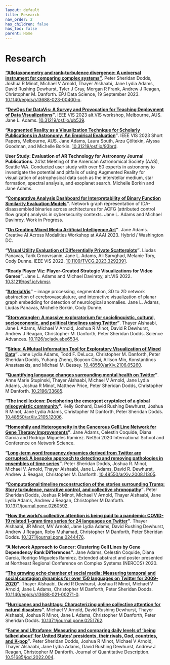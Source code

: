 ```yaml
---
layout: default
title: Research
nav_order: 2
has_children: false
has_toc: false
parent: Home
---
```


# Research

__[“Allotaxonometry and rank-turbulence divergence: A universal instrument for comparing complex systems”](https://epjdatascience.springeropen.com/articles/10.1140/epjds/s13688-023-00400-x)__. Peter Sheridan Dodds, Joshua R Minot, Michael V Arnold, Thayer Alshaabi, Jane Lydia Adams, David Rushing Dewhurst, Tyler J Gray, Morgan R Frank, Andrew J Reagan, Christopher M. Danforth. EPJ Data Science, 19 September 2023. [10.1140/epjds/s13688-023-00400-x](https://doi.org/10.1140/epjds/s13688-023-00400-x).

__“[DevOps for DataVis: A Survey and Provocation for Teaching Deployment of Data Visualizations](https://osf.io/preprints/osf/ub539)”__. IEEE VIS 2023 alt.VIS workshop, Melbourne, AUS. Jane L. Adams. [10.31219/osf.io/ub539](https://doi.org/10.31219/osf.io/ub539).

__“[Augmented Reality as a Visualization Technique for Scholarly Publications in Astronomy: An Empirical Evaluation](https://osf.io/93brd)”__. IEEE VIS 2023 Short Papers, Melbourne, AUS. Jane Adams, Laura South, Arzu Çöltekin, Alyssa Goodman, and Michelle Borkin. [10.31219/osf.io/93brd](https://doi.org/10.31219/osf.io/93brd).

__User Study: Evaluation of AR Technology for Astronomy Journal Publications__. 241st Meeting of the American Astronomical Society (AAS), Seattle WA. Conducted user study with over 50 experts in astronomy to investigate the potential and pitfalls of using Augmented Reality for visualization of astrophysical data such as the interstellar medium, star formation, spectral analysis, and exoplanet search. Michelle Borkin and Jane Adams.

__“[Comparative Analysis Dashboard for Interpretability of Binary Function Similarity Evaluation Models](https://docs.google.com/presentation/d/1balwrV4PIgb6bs97kDaeLUIUcqEYwExryFDFgrlcaDc/edit?usp=sharing)”__. Network graph representation of IDA-disassembled binaries across architectures for ACFG (attributed control flow graph) analysis in cybersecurity contexts. Jane L. Adams and Michael Davinroy. Work in Progress.

__“[On Creating Mixed Media Artificial Intelligence Art](https://www.researchgate.net/publication/366497835_One_Artist%27s_Personal_Reflections_on_Methods_and_Ethics_of_Creating_Mixed_Media_Artificial_Intelligence_Art)”__. Jane Adams. Creative AI Across Modalities Workshop at AAAI 2023. Hybrid / Washington DC.

__“[Visual Utility Evaluation of Differentially Private Scatterplots](https://pubmed.ncbi.nlm.nih.gov/37405888/)”__. Liudas Panavas, Tarik Crnovrsanin, Jane L. Adams, Ali Sarvghad, Melanie Tory, Cody Dunne. IEEE VIS 2022. [10.1109/TVCG.2023.3292391](https://doi.org/10.1109/tvcg.2023.3292391).

__“Ready Player Viz: Player-Created Strategic Visualizations for Video Games”__. Jane L. Adams and Michael Davinroy, alt.VIS 2022. [10.31219/osf.io/vkmsr](https://doi.org/10.31219/osf.io/vkmsr).

__“[ArterialVis](https://github.com/janeadams/arterial-vis)”__ – image processing, segmentation, 3D to 2D network abstraction of cerebrovasculature, and interactive visualization of planar graph embedding for detection of neurological anomalies. Jane L. Adams, Liudas Panavas, Michelle Borkin, Cody Dunne.

__“[Storywrangler: A massive exploratorium for sociolinguistic, cultural, socioeconomic, and political timelines using Twitter](https://www.science.org/doi/10.1126/sciadv.abe6534)”__. Thayer Alshaabi, Jane L Adams, Michael V Arnold, Joshua R Minot, David R Dewhurst, Andrew J Reagan, Christopher M. Danforth, Peter Sheridan Dodds. Science Advances. [10.1126/sciadv.abe6534](https://doi.org/10.1126/sciadv.abe6534).

__“[Sirius: A Mutual Information Tool for Exploratory Visualization of Mixed Data](https://arxiv.org/abs/2106.05260)”__. Jane Lydia Adams, Todd F. DeLuca, Christopher M. Danforth, Peter Sheridan Dodds, Yuhang Zheng, Boyoon Choi, Allison Min, Konstantinos Anastasakis, and Michael M. Bessey. [10.48550/arXiv.2106.05260](https://doi.org/10.48550/arXiv.2106.05260).

__“[Quantifying language changes surrounding mental health on Twitter](https://pubmed.ncbi.nlm.nih.gov/35353049/)”__. Anne Marie Stupinski, Thayer Alshaabi, Michael V Arnold, Jane Lydia Adams, Joshua R Minot, Matthew Price, Peter Sheridan Dodds, Christopher M Danforth. [10.2196/33685](https://doi.org/10.2196/33685).

__“[The incel lexicon: Deciphering the emergent cryptolect of a global misogynistic community](https://arxiv.org/abs/2105.12006)”__. Kelly Gothard, David Rushing Dewhurst, Joshua R Minot, Jane Lydia Adams, Christopher M Danforth, Peter Sheridan Dodds. [10.48550/arXiv.2105.12006](https://doi.org/10.48550/arXiv.2105.12006).

__“[Homophily and Heterogeneity in the Cancerous Cell Line Network for Gene Therapy Improvements](https://www.youtube.com/watch?v=tmM_xandnyw)”__. Jane Adams, Celestin Coquide, Diana Garcia and Rodrigo Migueles Ramirez. NetSci 2020 International School and Conference on Network Science.

__“[Long-term word frequency dynamics derived from Twitter are corrupted: A bespoke approach to detecting and removing pathologies in ensembles of time series](https://arxiv.org/abs/2008.11305)”__. Peter Sheridan Dodds, Joshua R. Minot, Michael V. Arnold, Thayer Alshaabi, Jane L. Adams, David R. Dewhurst, Andrew J. Reagan, Christopher M. Danforth. [10.48550/arXiv.2008.11305](https://doi.org/10.48550/arXiv.2008.11305).

__“[Computational timeline reconstruction of the stories surrounding Trump: Story turbulence, narrative control, and collective chronopathy](https://journals.plos.org/plosone/article?id=10.1371/journal.pone.0260592)”__. Peter Sheridan Dodds, Joshua R Minot, Michael V Arnold, Thayer Alshaabi, Jane Lydia Adams, Andrew J Reagan, Christopher M Danforth. [10.1371/journal.pone.0260592](https://doi.org/10.1371/journal.pone.0260592).

__“[How the world’s collective attention is being paid to a pandemic: COVID-19 related 1-gram time series for 24 languages on Twitter](https://journals.plos.org/plosone/article?id=10.1371/journal.pone.0244476)”__. Thayer Alshaabi, JR Minot, MV Arnold, Jane Lydia Adams, David Rushing Dewhurst, Andrew J Reagan, Roby Muhamad, Christopher M Danforth, Peter Sheridan Dodds. [10.1371/journal.pone.0244476](https://doi.org/10.1371/journal.pone.0244476).

__“A Network Approach to Cancer: Clustering Cell Lines by Gene Dependency Rank Differences”__. Jane Adams, Celestin Coquide, Diana Garcia, Rodrigo Migueles Ramirez. Extended abstract and poster presented at Northeast Regional Conference on Complex Systems (NERCCS) 2020.

__“[The growing echo chamber of social media: Measuring temporal and social contagion dynamics for over 150 languages on Twitter for 2009-2020](https://epjdatascience.springeropen.com/articles/10.1140/epjds/s13688-021-00271-0)”__. Thayer Alshaabi, David R Dewhurst, Joshua R Minot, Michael V Arnold, Jane L Adams, Christopher M Danforth, Peter Sheridan Dodds. [10.1140/epjds/s13688-021-00271-0](https://doi.org/10.1140/epjds/s13688-021-00271-0).

__“[Hurricanes and hashtags: Characterizing online collective attention for natural disasters](https://journals.plos.org/plosone/article?id=10.1371/journal.pone.0251762)”__. Michael V Arnold, David Rushing Dewhurst, Thayer Alshaabi, Joshua R Minot, Jane L Adams, Christopher M Danforth, Peter Sheridan Dodds. [10.1371/journal.pone.0251762](https://doi.org/10.1371/journal.pone.0251762).

__“[Fame and Ultrafame: Measuring and comparing daily levels of ‘being talked about’ for United States’ presidents, their rivals, God, countries, and K-pop](https://journalqd.org/article/view/2593/2540)”__. Peter Sheridan Dodds, Joshua R Minot, Michael V Arnold, Thayer Alshaabi, Jane Lydia Adams, David Rushing Dewhurst, Andrew J Reagan, Christopher M Danforth. Journal of Quantitative Description. [10.51685/jqd.2022.004](doi.org/10.51685/jqd.2022.004).
